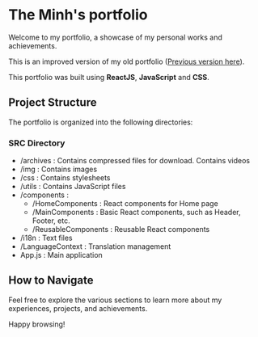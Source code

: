 # The Minh's portfolio #

Welcome to my portfolio, a showcase of my personal works and achievements.

This is an improved version of my old portfolio ([Previous version here](https://github.com/ThiiLuu79/MyPortfolio)).

This portfolio was built using **ReactJS**, **JavaScript** and **CSS**.

## Project Structure

The portfolio is organized into the following directories:

### SRC Directory
 - /archives : Contains compressed files for download. Contains videos
 - /img : Contains images
 - /css : Contains stylesheets
 - /utils : Contains JavaScript files
 - /components :
      - /HomeComponents : React components for Home page 
      - /MainComponents : Basic React components, such as Header, Footer, etc.
      - /ReusableComponents : Reusable React components
 - /i18n : Text files
 - /LanguageContext : Translation management
 - App.js : Main application




## How to Navigate

Feel free to explore the various sections to learn more about my experiences, projects, and achievements.

Happy browsing!